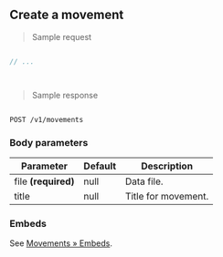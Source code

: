 ## Create a movement

> Sample request

```java

```

```c
// ...
```

```csharp

```

```php

```

> Sample response

```json

```

`POST /v1/movements`

### Body parameters

Parameter | Default | Description
--------- | ------- | -----------
file **(required)** | null | Data file.
title | null | Title for movement.

### Embeds

See [Movements &raquo; Embeds](#embeds-for-movements).

